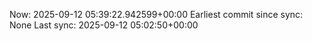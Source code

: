 Now: 2025-09-12 05:39:22.942599+00:00 Earliest commit since sync: None Last sync: 2025-09-12 05:02:50+00:00
